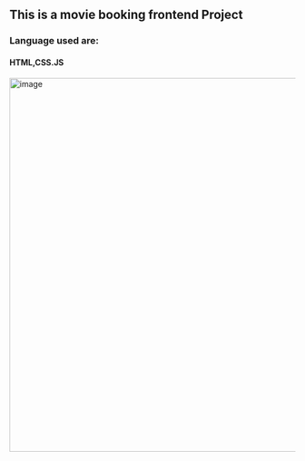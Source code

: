 ## This is a movie booking frontend Project 
### Language used are:
#### HTML,CSS.JS

<img width="659" alt="image" src="https://user-images.githubusercontent.com/88340884/174733889-3649c0d9-302c-4142-98fb-f27f9ad401d4.png">
